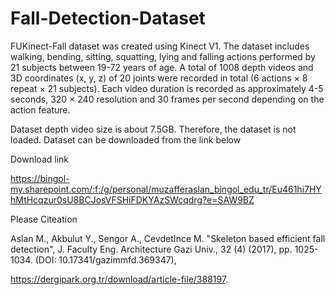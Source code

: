 # Fall-Detection-Dataset
FUKinect-Fall dataset was created using Kinect V1. The dataset includes walking, bending, sitting, squatting, lying and falling actions performed by 21 subjects between 19-72 years of age. A total of 1008 depth videos and 3D coordinates (x, y, z) of 20 joints were recorded in total (6 actions × 8 repeat × 21 subjects). Each video duration is recorded as approximately 4-5 seconds, 320 × 240 resolution and 30 frames per second depending on the action feature.

Dataset depth video size is about 7.5GB. Therefore, the dataset is not loaded. Dataset can be downloaded from the link below

Download link

https://bingol-my.sharepoint.com/:f:/g/personal/muzafferaslan_bingol_edu_tr/Eu461hi7HYhMtHcqzur0sU8BCJosVFSHiFDKYAzSWcqdrg?e=SAW9BZ

Please Citeation 

Aslan M., Akbulut Y., Sengor A., CevdetInce M. "Skeleton based efficient fall detection", 
J. Faculty Eng. Architecture Gazi Univ., 32 (4) (2017), pp. 1025-1034. 
(DOI: 10.17341/gazimmfd.369347),

https://dergipark.org.tr/download/article-file/388197.
